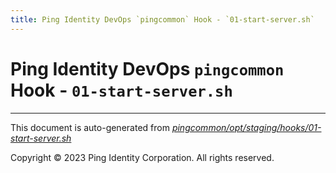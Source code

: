 ```yaml
---
title: Ping Identity DevOps `pingcommon` Hook - `01-start-server.sh`
---
```


# Ping Identity DevOps `pingcommon` Hook - `01-start-server.sh`

---
This document is auto-generated from _[pingcommon/opt/staging/hooks/01-start-server.sh](https://github.com/pingidentity/pingidentity-docker-builds/blob/master/pingcommon/opt/staging/hooks/01-start-server.sh)_

Copyright © 2023 Ping Identity Corporation. All rights reserved.
